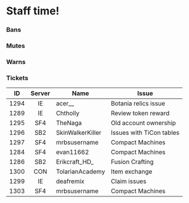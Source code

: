 # Staff time!  

### Bans  


### Mutes  


### Warns  


### Tickets  
|ID      |Server  |Name             |Issue                   |
|:------:|:------:|-----------------|------------------------|
|1294    |IE      |acer__           |Botania relics issue    |
|1289    |IE      |Chtholly         |Review token reward     |
|1295    |SF4     |TheNaga          |Old account ownership   |
|1296    |SB2     |SkinWalkerKiller |Issues with TiCon tables|
|1297    |SF4     |mrbsusername     |Compact Machines        |
|1284    |SF4     |evan11662        |Compact Machines        |
|1286    |SB2     |Erikcraft_HD_    |Fusion Crafting         |
|1300    |CON     |TolarianAcademy  |Item exchange           |
|1299    |IE      |deafremix        |Claim issues            |
|1303    |SF4     |mrbsusername     |Compact Machines        |

